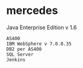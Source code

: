 # mercedes
Java Enterprise Edition v 1.6

    AS400
    IBM WebSphere v 7.0.0.35
    DB2 per AS400
    SQL Server
    Jenkins
